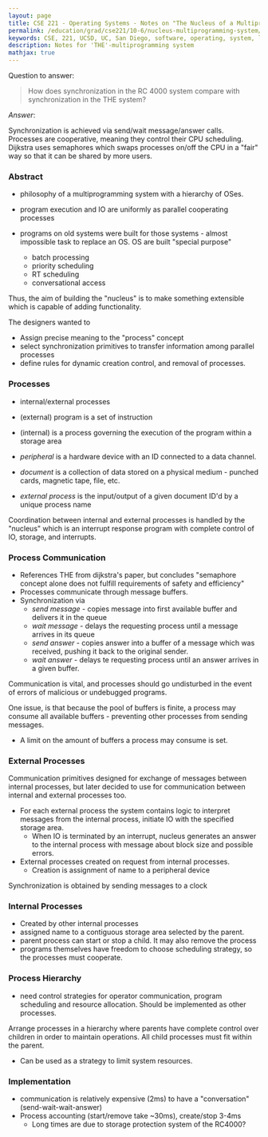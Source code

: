 ```yaml
---
layout: page
title: CSE 221 - Operating Systems - Notes on "The Nucleus of a Multiprogramming System"
permalink: /education/grad/cse221/10-6/nucleus-multiprogramming-system/
keywords: CSE, 221, UCSD, UC, San Diego, software, operating, system, linux, C, rust, dijkstra, multiprogramming, nucleus
description: Notes for 'THE'-multiprogramming system
mathjax: true 
---
```


Question to answer:

> How does synchronization in the RC 4000 system compare with synchronization in
> the THE system?

_Answer_:

Synchronization is achieved via send/wait message/answer calls. Processes are
cooperative, meaning they control their CPU scheduling. Dijkstra uses semaphores
which swaps processes on/off the CPU in a "fair" way so that it can be shared
by more users.


### Abstract

- philosophy of a multiprogramming system with a hierarchy of OSes.
- program execution and IO are uniformly as parallel cooperating processes

- programs on old systems were built for those systems - almost impossible task
  to replace an OS. OS are built "special purpose"
  - batch processing
  - priority scheduling
  - RT scheduling
  - conversational access

Thus, the aim of building the "nucleus" is to make something extensible which
is capable of adding functionality.

The designers wanted to

- Assign precise meaning to the "process" concept
- select synchronization primitives to transfer information among parallel
  processes
- define rules for dynamic creation control, and removal of processes.

### Processes

- internal/external processes
 - (external) program is a set of instruction
 - (internal) is a process governing the execution of the program within a
   storage area

- _peripheral_ is a hardware device with an ID connected to a data channel.
- _document_ is a collection of data stored on a physical medium - punched
  cards, magnetic tape, file, etc.
- _external process_ is the input/output of a given document ID'd by a unique
  process name

Coordination between internal and external processes is handled by the "nucleus"
which is an interrupt response program with complete control of IO, storage, and interrupts.

### Process Communication

- References THE from dijkstra's paper, but concludes "semaphore concept alone does not fulfill requirements of safety and efficiency"
- Processes communicate through message buffers.
- Synchronization via
    - _send message_ - copies message into first available buffer and delivers
      it in the queue
    - _wait message_ - delays the requesting process until a message arrives in
      its queue
    - _send answer_ - copies answer into a buffer of a message which was received, pushing it back to the original sender.
    - _wait answer_ - delays te requesting process until an answer arrives in a given buffer.

Communication is vital, and processes should go undisturbed in the event of errors of
malicious or undebugged programs.

One issue, is that because the pool of buffers is finite, a process may consume
all available buffers - preventing other processes from sending messages.
- A limit on the amount of buffers a process may consume is set.

### External Processes

Communication primitives designed for exchange of messages between internal
processes, but later decided to use for communication between internal and
external processes too.

- For each external process the system contains logic to interpret messages from
  the internal process, initiate IO with the specified storage area.
  - When IO is terminated by an interrupt, nucleus generates an answer to the internal process with message about block size and possible errors.
- External processes created on request from internal processes.
    - Creation is assignment of name to a peripheral device

Synchronization is obtained by sending messages to a clock

### Internal Processes

- Created by other internal processes
- assigned name to a contiguous storage area selected by the parent.
- parent process can start or stop a child. It may also remove the process
- programs themselves have freedom to choose scheduling strategy, so the
processes must cooperate.

### Process Hierarchy

- need control strategies for operator communication, program scheduling and
resource allocation. Should be implemented as other processes.

Arrange processes in a hierarchy where parents have complete control over
children in order to maintain operations. All child processes must fit within
the parent.
- Can be used as a strategy to limit system resources.

### Implementation

- communication is relatively expensive (2ms) to have a "conversation" (send-wait-wait-answer)
- Process accounting (start/remove take ~30ms), create/stop 3-4ms
    - Long times are due to storage protection system of the RC4000?